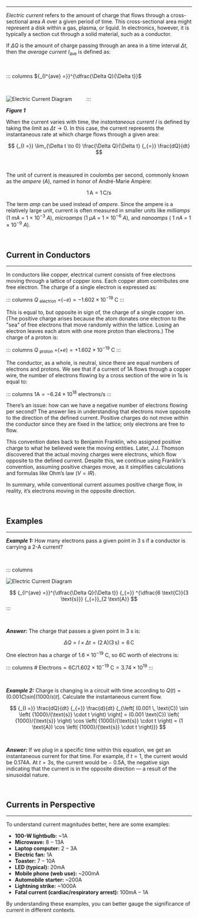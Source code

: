 
---
*Electric current* refers to the amount of charge that flows through a cross-sectional area *A* over a given period of time. This cross-sectional area might represent a disk within a gas, plasma, or liquid. In electronics, however, it is typically a section cut through a solid material, such as a conductor.

If $\Delta Q$ is the amount of charge passing through an area in a time interval $\Delta t$, then the *average current* $I$<sub>ave</sub> is defined as:

&nbsp;

::: columns
${_{I^{ave} =}}^{\dfrac{\Delta Q}{\Delta t}}$

$~~~~~~~~~~~~~~~~~~~~~~$

![Electric Current Diagram](/articles/electric-current.png) $~~~~~~~~$
:::

***Figure 1***

When the current varies with time, the *instantaneous current* $I$ is defined by taking the limit as $\Delta t \to 0$. In this case, the current represents the instantaneous rate at which charge flows through a given area:  

$$
{_{I =}} \lim_{\Delta t \to 0} \frac{\Delta Q}{\Delta t} {_{=}} \frac{dQ}{dt}
$$

&nbsp;

The unit of current is measured in coulombs per second, commonly known as the *ampere* ($A$), named in honor of André-Marie Ampère:  

$$
1 \, \text{A} = 1 \, \text{C}/\text{s}
$$


The term *amp* can be used instead of *ampere*. Since the ampere is a relatively large unit, current is often measured in smaller units like *milliamps* (1 $mA$ = 1 × 10<sup>−3</sup> $A$), *microamps* (1 $\mu A$ = 1 × 10<sup>−6</sup> $A$), and *nanoamps* ( 1 $nA$ = 1 × 10<sup>−9</sup> $A$).

&nbsp;

## Current in Conductors

---

In conductors like copper, electrical current consists of free electrons moving through a lattice of copper ions. Each copper atom contributes one free electron. The charge of a single electron is expressed as:

::: columns
$Q$ <sub>$\text{electron}$</sub> $=$$(-e) = -1.602 \times 10$<sup>$-19$</sup> $\text{C}$
:::

This is equal to, but opposite in sign of, the charge of a single copper ion. (The positive charge arises because the atom donates one electron to the "sea" of free electrons that move randomly within the lattice. Losing an electron leaves each atom with one more proton than electrons.) The charge of a proton is:

::: columns
$Q$ <sub>$\text{proton}$</sub> $=$$(+e) = +1.602 \times 10$<sup>$-19$</sup> $\text{C}$
:::

The conductor, as a whole, is neutral, since there are equal numbers of electrons and protons. We see that if a current of $1 \text{A}$ flows through a copper wire, the number of electrons flowing by a cross section of the wire in 1s is equal to:

::: columns
$1 \text{A} = -6.24 \times 10$<sup>$18$</sup> $\text{electrons/s}$
:::

There’s an issue: how can we have a negative number of electrons flowing per second? The answer lies in understanding that electrons move opposite to the direction of the defined current. Positive charges do not move within the conductor since they are fixed in the lattice; only electrons are free to flow.

This convention dates back to Benjamin Franklin, who assigned positive charge to what he believed were the moving entities. Later, J.J. Thomson discovered that the actual moving charges were electrons, which flow opposite to the defined current. Despite this, we continue using Franklin's convention, assuming positive charges move, as it simplifies calculations and formulas like Ohm’s law $(V = IR)$.

In summary, while conventional current assumes positive charge flow, in reality, it’s electrons moving in the opposite direction.

&nbsp;

## Examples

---

***Example 1:*** How many electrons pass a given point in 3 s if a conductor is carrying a 2-A current?

&nbsp;

::: columns

![Electric Current Diagram](/articles/electric-current-2.png) $~~~~~~~~$

$$
{_{I^{ave} =}}^{\dfrac{\Delta Q}{\Delta t}} {_{=}} ^{\dfrac{6 \text{C}}{3 \text{s}}} {_{=}}_{2 \text{A}}
$$
:::

&nbsp;

***Answer:*** The charge that passes a given point in 3 s is:

$$
\Delta Q = I \times \Delta t = (2 \, \text{A})(3 \, \text{s}) = 6 \, \text{C}
$$

One electron has a charge of $1.6 \times 10$<sup>$−19$</sup> $\text{C}$, so $6 \text{C}$ worth of electrons is:

::: columns
\# $\text{Electrons} = 6 \text{C}/{1.602 \times 10}$<sup>$-19$</sup> $\text{C} = 3.74 \times 10$<sup>$19$</sup>
:::

&nbsp;

***Example 2:*** Charge is changing in a circuit with time according to $Q(t) = (0.001 C) sin [(1000/s) t]$. Calculate the instantaneous current flow.

$$
{_{I =}} \frac{dQ}{dt} {_{=}} \frac{d}{dt} {_{\left[ (0.001 \, \text{C}) \sin \left( {1000}/{\text{s}} \cdot t \right) \right] 
= (0.001 \text{C}) \left( {1000}/{\text{s}} \right) \cos \left( {1000}/{\text{s}} \cdot t \right) 
= (1 \text{A}) \cos \left( {1000}/{\text{s}} \cdot t \right)}}
$$

&nbsp;

***Answer:*** If we plug in a specific time within this equation, we get an instantaneous current for that time. For example, if $t = 1$, the current would be $0.174 \text{A}$. At $t = 3\text{s}$, the current would be − $0.5 \text{A}$, the negative sign indicating that the current is in the opposite direction — a result of the sinusoidal nature.

&nbsp;

## Currents in Perspective

---

To understand current magnitudes better, here are some examples:  

- **100-W lightbulb:** ~$1 \text{A}$  
- **Microwave:** $8-13 \text{A}$   
- **Laptop computer:** $2-3 \text{A}$  
- **Electric fan:** $1 \text{A}$   
- **Toaster:** $7-10 \text{A}$   
- **LED (typical):** $20 \text{mA}$   
- **Mobile phone (web use):** ~$200 \text{mA}$ 
- **Automobile starter:** ~$200 \text{A}$  
- **Lightning strike:** ~$1000 \text{A}$ 
- **Fatal current (cardiac/respiratory arrest):** $100 \text{mA} - 1 \text{A}$  

By understanding these examples, you can better gauge the significance of current in different contexts.

